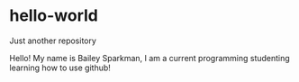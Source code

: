 # hello-world
Just another repository

Hello! My name is Bailey Sparkman, I am a current programming studenting learning how to use github! 
